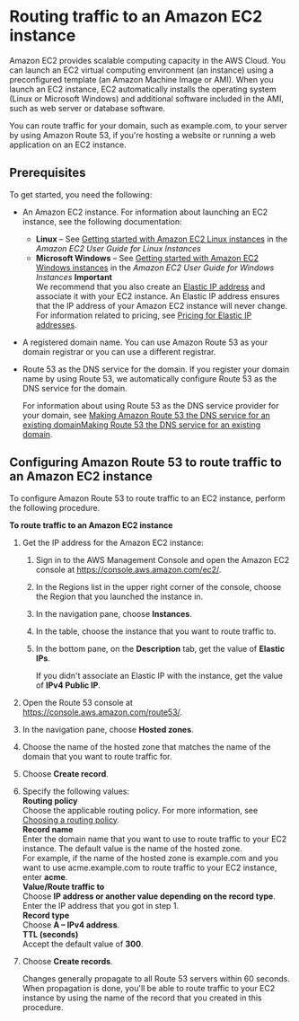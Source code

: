 # Routing traffic to an Amazon EC2 instance<a name="routing-to-ec2-instance"></a>

Amazon EC2 provides scalable computing capacity in the AWS Cloud\. You can launch an EC2 virtual computing environment \(an instance\) using a preconfigured template \(an Amazon Machine Image or AMI\)\. When you launch an EC2 instance, EC2 automatically installs the operating system \(Linux or Microsoft Windows\) and additional software included in the AMI, such as web server or database software\.

You can route traffic for your domain, such as example\.com, to your server by using Amazon Route 53, if you're hosting a website or running a web application on an EC2 instance\. 

## Prerequisites<a name="routing-to-ec2-instance-prereqs"></a>

To get started, you need the following:
+ An Amazon EC2 instance\. For information about launching an EC2 instance, see the following documentation:
  + **Linux** – See [Getting started with Amazon EC2 Linux instances](https://docs.aws.amazon.com/AWSEC2/latest/UserGuide/EC2_GetStarted.html) in the *Amazon EC2 User Guide for Linux Instances*
  + **Microsoft Windows** – See [Getting started with Amazon EC2 Windows instances](https://docs.aws.amazon.com/AWSEC2/latest/WindowsGuide/EC2_GetStarted.html) in the *Amazon EC2 User Guide for Windows Instances*
**Important**  
We recommend that you also create an [Elastic IP address](https://docs.aws.amazon.com/AWSEC2/latest/UserGuide/elastic-ip-addresses-eip.html) and associate it with your EC2 instance\. An Elastic IP address ensures that the IP address of your Amazon EC2 instance will never change\. For information related to pricing, see [Pricing for Elastic IP addresses](https://aws.amazon.com/ec2/pricing/on-demand/#Elastic_IP_Addresses)\.
+ A registered domain name\. You can use Amazon Route 53 as your domain registrar or you can use a different registrar\.
+ Route 53 as the DNS service for the domain\. If you register your domain name by using Route 53, we automatically configure Route 53 as the DNS service for the domain\. 

  For information about using Route 53 as the DNS service provider for your domain, see [Making Amazon Route 53 the DNS service for an existing domainMaking Route 53 the DNS service for an existing domain](MigratingDNS.md)\.

## Configuring Amazon Route 53 to route traffic to an Amazon EC2 instance<a name="routing-to-ec2-instance-configuring"></a>

To configure Amazon Route 53 to route traffic to an EC2 instance, perform the following procedure\.<a name="routing-to-ec2-instance-procedure"></a>

**To route traffic to an Amazon EC2 instance**

1. Get the IP address for the Amazon EC2 instance:

   1. Sign in to the AWS Management Console and open the Amazon EC2 console at [https://console\.aws\.amazon\.com/ec2/](https://console.aws.amazon.com/ec2/)\.

   1. In the Regions list in the upper right corner of the console, choose the Region that you launched the instance in\.

   1. In the navigation pane, choose **Instances**\.

   1. In the table, choose the instance that you want to route traffic to\.

   1. In the bottom pane, on the **Description** tab, get the value of **Elastic IPs**\. 

      If you didn't associate an Elastic IP with the instance, get the value of **IPv4 Public IP**\.

1. Open the Route 53 console at [https://console\.aws\.amazon\.com/route53/](https://console.aws.amazon.com/route53/)\.

1. In the navigation pane, choose **Hosted zones**\.

1. Choose the name of the hosted zone that matches the name of the domain that you want to route traffic for\.

1. Choose **Create record**\.

1. Specify the following values:  
**Routing policy**  
Choose the applicable routing policy\. For more information, see [Choosing a routing policy](routing-policy.md)\.  
**Record name**  
Enter the domain name that you want to use to route traffic to your EC2 instance\. The default value is the name of the hosted zone\.  
For example, if the name of the hosted zone is example\.com and you want to use acme\.example\.com to route traffic to your EC2 instance, enter **acme**\.  
**Value/Route traffic to**  
Choose **IP address or another value depending on the record type**\. Enter the IP address that you got in step 1\.  
**Record type**  
Choose **A – IPv4 address**\.  
**TTL \(seconds\)**  
Accept the default value of **300**\.

1. Choose **Create records**\.

   Changes generally propagate to all Route 53 servers within 60 seconds\. When propagation is done, you'll be able to route traffic to your EC2 instance by using the name of the record that you created in this procedure\. 